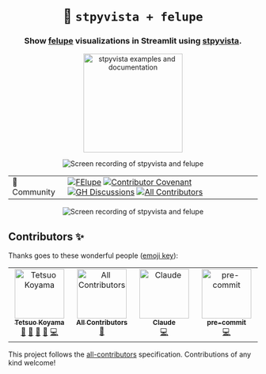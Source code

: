 <h1 align="center">
  <b>🧊 <code>stpyvista + felupe</code></b>
</h1>

<h3 align="center">
  Show <a href="https://github.com/adtzlr/felupe">felupe</a> visualizations in Streamlit using <a href="https://github.com/edsaac/stpyvista">stpyvista</a>.
</h3>

<p align="center">
<a href="https://felupe.streamlit.app/"><img alt="stpyvista examples and documentation" src="https://img.shields.io/static/v1?label=%20&message=Open%20in%20Community%20Cloud&color=pink&logo=streamlit" width=200></a>
</p>

<p align="center">
<img src="./assets/felupe.gif" alt="Screen recording of stpyvista and felupe">
</p>

|              |                                                                                                                                                                                                                                                                                                                                                                                                                                                                                                                                                                                                                                                                                                                                                                                                                                                                                                                                                                                                                           |
|--------------|---------------------------------------------------------------------------------------------------------------------------------------------------------------------------------------------------------------------------------------------------------------------------------------------------------------------------------------------------------------------------------------------------------------------------------------------------------------------------------------------------------------------------------------------------------------------------------------------------------------------------------------------------------------------------------------------------------------------------------------------------------------------------------------------------------------------------------------------------------------------------------------------------------------------------------------------------------------------------------------------------------------------------|
| 💬 Community | [![FElupe](https://img.shields.io/badge/%F0%9F%94%8D-FElupe-white)](https://felupe.readthedocs.io) [![Contributor Covenant](https://img.shields.io/badge/contributor%20covenant-2.1-4baaaa.svg)](https://github.com/tkoyama010/stpyvista-felupe/blob/main/CODE_OF_CONDUCT.md) [![GH Discussions](https://img.shields.io/badge/github-discussions%20%F0%9F%92%AC-yellow?logo=github&logoColor=lightgrey)](https://github.com/tkoyama010/stpyvista-felupe/discussions) [![All Contributors](https://img.shields.io/github/all-contributors/tkoyama010/stpyvista-felupe?color=ee8449)](https://stpyvista-felupe.readthedocs.io/en/latest/reference/about.html#contributors)                                                                                                                                                           |


<p align="center">
<img src="./assets/felupe.gif" alt="Screen recording of stpyvista and felupe">
</p>

## Contributors ✨

Thanks goes to these wonderful people ([emoji key](https://allcontributors.org/docs/en/emoji-key)):

<!-- ALL-CONTRIBUTORS-LIST:START - Do not remove or modify this section -->
<!-- prettier-ignore-start -->
<!-- markdownlint-disable -->
<table>
  <tbody>
    <tr>
      <td align="center" valign="top" width="14.28%"><a href="https://github.com/tkoyama010"><img src="https://avatars.githubusercontent.com/u/7513610?v=4?s=100" width="100px;" alt="Tetsuo Koyama"/><br /><sub><b>Tetsuo Koyama</b></sub></a><br /><a href="#ideas-tkoyama010" title="Ideas, Planning, & Feedback">🤔</a> <a href="https://github.com/tkoyama010/stpyvista-felupe/commits?author=tkoyama010" title="Documentation">📖</a> <a href="https://github.com/tkoyama010/stpyvista-felupe/pulls?q=is%3Apr+reviewed-by%3Atkoyama010" title="Reviewed Pull Requests">👀</a> <a href="#maintenance-tkoyama010" title="Maintenance">🚧</a> <a href="https://github.com/tkoyama010/stpyvista-felupe/commits?author=tkoyama010" title="Code">💻</a></td>
      <td align="center" valign="top" width="14.28%"><a href="https://allcontributors.org"><img src="https://avatars.githubusercontent.com/u/46410174?v=4?s=100" width="100px;" alt="All Contributors"/><br /><sub><b>All Contributors</b></sub></a><br /><a href="https://github.com/tkoyama010/stpyvista-felupe/commits?author=all-contributors" title="Documentation">📖</a></td>
      <td align="center" valign="top" width="14.28%"><a href="https://anthropic.com/claude-code"><img src="https://avatars.githubusercontent.com/u/81847?v=4?s=100" width="100px;" alt="Claude"/><br /><sub><b>Claude</b></sub></a><br /><a href="https://github.com/tkoyama010/stpyvista-felupe/commits?author=claude" title="Code">💻</a></td>
      <td align="center" valign="top" width="14.28%"><a href="https://pre-commit.com"><img src="https://avatars.githubusercontent.com/u/6943086?v=4?s=100" width="100px;" alt="pre-commit"/><br /><sub><b>pre-commit</b></sub></a><br /><a href="https://github.com/tkoyama010/stpyvista-felupe/commits?author=pre-commit" title="Code">💻</a></td>
    </tr>
  </tbody>
</table>

<!-- markdownlint-restore -->
<!-- prettier-ignore-end -->

<!-- ALL-CONTRIBUTORS-LIST:END -->

This project follows the [all-contributors](https://github.com/all-contributors/all-contributors) specification. Contributions of any kind welcome!
